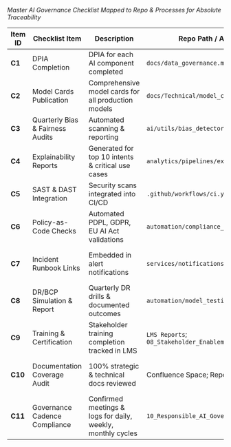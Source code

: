 *Master AI Governance Checklist Mapped to Repo & Processes for Absolute Traceability*

| Item ID | Checklist Item                   | Description                                                 | Repo Path / Artifact                          | Owner & Validation                          |
| ------- | -------------------------------- | ----------------------------------------------------------- | --------------------------------------------- | ------------------------------------------- |
| **C1**  | DPIA Completion                  | DPIA for each AI component completed                        | `docs/data_governance.md`                     | DPO; M3 Sign-off                            |
| **C2**  | Model Cards Publication          | Comprehensive model cards for all production models         | `docs/Technical/model_cards/`                 | AI Ethics Board; CI gate                    |
| **C3**  | Quarterly Bias & Fairness Audits | Automated scanning & reporting                              | `ai/utils/bias_detector.py`                   | Data Team; Dashboard; Monthly               |
| **C4**  | Explainability Reports           | Generated for top 10 intents & critical use cases           | `analytics/pipelines/explainability.py`       | QA Lead; Bi-Annual                          |
| **C5**  | SAST & DAST Integration          | Security scans integrated into CI/CD                        | `.github/workflows/ci.yml`                    | CISO; Per-commit audit                      |
| **C6**  | Policy-as-Code Checks            | Automated PDPL, GDPR, EU AI Act validations                 | `automation/compliance_workflows.yml`         | Legal; Continuous                           |
| **C7**  | Incident Runbook Links           | Embedded in alert notifications                             | `services/notifications/`                     | Ops Lead; Incident Drill Validation         |
| **C8**  | DR/BCP Simulation & Report       | Quarterly DR drills & documented outcomes                   | `automation/model_testing_scripts/`           | SRE Lead; Quarterly report                  |
| **C9**  | Training & Certification         | Stakeholder training completion tracked in LMS              | `LMS Reports`; `08_Stakeholder_Enablement.md` | SVP QA; Monthly compliance check            |
| **C10** | Documentation Coverage Audit     | 100% strategic & technical docs reviewed                    | Confluence Space; Repo `README.md`            | SVP Product; Annual audit                   |
| **C11** | Governance Cadence Compliance    | Confirmed meetings & logs for daily, weekly, monthly cycles | `10_Responsible_AI_Governance.md`             | Exec Leadership; Calendar sync & audit logs |
